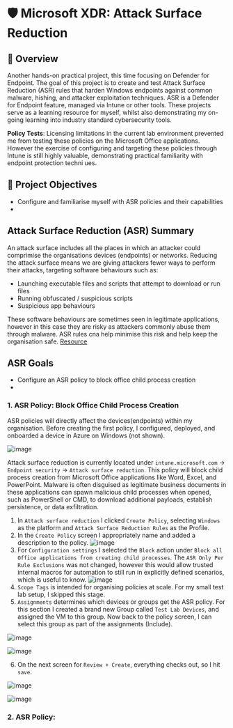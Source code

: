 # 🛡️ Microsoft XDR: Attack Surface Reduction

## 📘 Overview
Another hands-on practical project, this time focusing on Defender for Endpoint. The goal of this project is to create and test Attack Surface Reduction (ASR) rules that harden Windows endpoints against common malware, hishing, and attacker exploitation techniques. ASR is a Defender for Endpoint feature, managed via Intune or other tools. These projects serve as a learning resource for myself, whilst also demonstrating my on-going learning into industry standard cybersecurity tools. 

**Policy Tests**: Licensing limitations in the current lab environment prevented me from testing these policies on the Microsoft Office applications. However the exercise of configuring and targeting these policies through Intune is still highly valuable, demonstrating practical familiarity with endpoint protection techni  ues. 

## 🎯 Project Objectives
- Configure and familiarise myself with ASR policies and their capabilities
- 

## Attack Surface Reduction (ASR) Summary
An attack surface includes all the places in which an attacker could comprimise the organisations devices (endpoints) or networks. Reducing the attack surface means we are giving attackers fewer ways to perform their attacks, targeting software behaviours such as:
- Launching executable files and scripts that attempt to download or run files
- Running obfuscated / suspicious scripts
- Suspicious app behaviours

These software behaviours are sometimes seen in legitimate applications, however in this case they are risky as attackers commonly abuse them through malware. ASR rules cna help minimise this risk and help keep the organisation safe. [Resource](https://learn.microsoft.com/en-us/defender-endpoint/attack-surface-reduction)

## ASR Goals
- Configure an ASR policy to block office child process creation
- 

### 1. ASR Policy: Block Office Child Process Creation
ASR policies will directly affect the devices(endpoints) within my organisation. Before creating the first policy, I configured, deployed, and onboarded a device in Azure on Windows (not shown).

![image](https://github.com/user-attachments/assets/22d04581-01f1-4de1-b61e-d5fb7003ca99)

Attack surface reduction is currently located under `intune.microsoft.com` -> `Endpoint security` -> `Attack surface reduction`. This policy will block child process creation from Microsoft Office applications like Word, Excel, and PowerPoint. Malware is often disguised as legitimate business documents in these applications can spawn malicious child processes when opened, such as PowerShell or CMD, to download additional payloads, establish persistence, or data exfiltration. 

1. In `Attack surface reduction` I clicked `Create Policy`, selecting `Windows` as the platform and `Attack Surface Reduction Rules` as the Profile.
2. In the `Create Policy` screen I appropriately name and added a description to the policy.
![image](https://github.com/user-attachments/assets/6e0f0b6a-6329-497f-a53b-f49adc7fd364)
3. For `Configuration settings` I selected the `Block` action under `Block all Office applications from creating child processes`. The `ASR Only Per Rule Exclusions` was not changed, however this would allow trusted internal macros for automation to still run in explicitly defined scenarios, which is useful to know.
![image](https://github.com/user-attachments/assets/96e3def9-949d-4e34-bc9b-a3bc5ce4b202)
4. `Scope Tags` is intended for organising policies at scale. For my small test lab setup, I skipped this stage.
5. `Assignments` determines which devices or groups get the ASR policy. For this section I created a brand new Group called `Test Lab Devices`, and assigned the VM to this group. Now back to the policy screen, I can select this group as part of the assignments (Include).

![image](https://github.com/user-attachments/assets/c3c11735-3f4c-471b-a1c7-495b7dedcf19)

![image](https://github.com/user-attachments/assets/749367eb-388d-4e83-9f0c-9db6f7f42afa)

6. On the next screen for `Review + Create`, everything checks out, so I hit `save`.

![image](https://github.com/user-attachments/assets/bfd4e3f4-92d8-45d3-b0ad-620860198e80)

![image](https://github.com/user-attachments/assets/ef2dde41-7d38-4324-a057-6e80be79f2fd)

### 2. ASR Policy:
